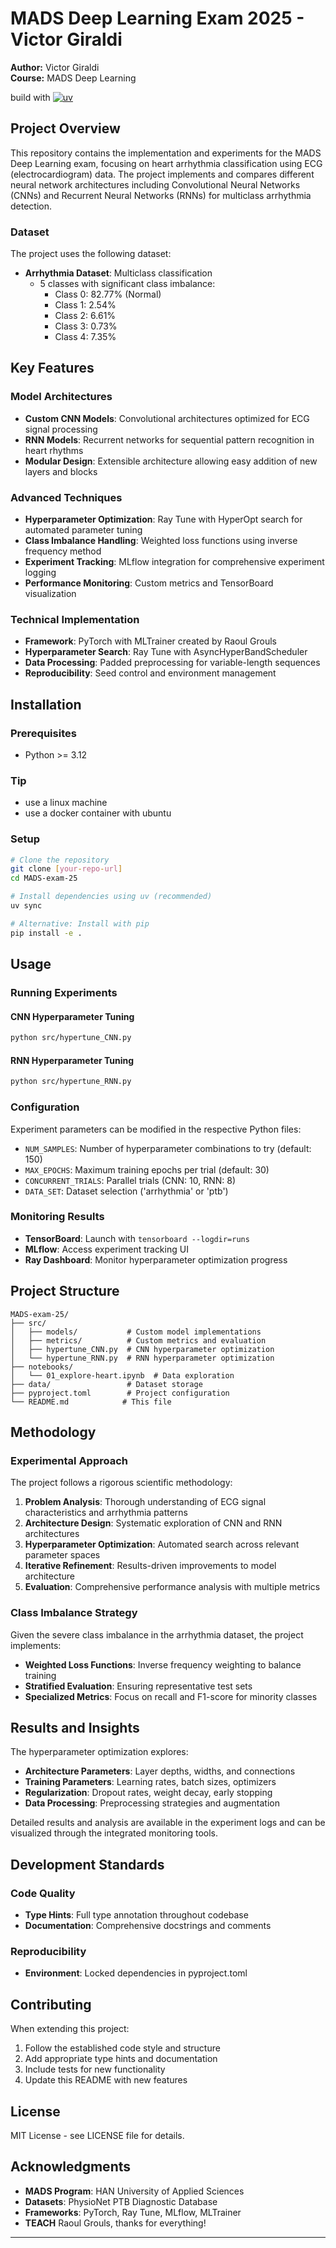# MADS Deep Learning Exam 2025 - Victor Giraldi

**Author:** Victor Giraldi\
**Course:** MADS Deep Learning  


build with [![uv](https://img.shields.io/endpoint?url=https://raw.githubusercontent.com/astral-sh/uv/main/assets/badge/v0.json)](https://github.com/astral-sh/uv)
## Project Overview

This repository contains the implementation and experiments for the MADS Deep Learning exam, focusing on heart arrhythmia classification using ECG (electrocardiogram) data. The project implements and compares different neural network architectures including Convolutional Neural Networks (CNNs) and Recurrent Neural Networks (RNNs) for multiclass arrhythmia detection.

### Dataset

The project uses the following dataset:
- **Arrhythmia Dataset**: Multiclass classification
  - 5 classes with significant class imbalance:
    - Class 0: 82.77% (Normal)
    - Class 1: 2.54% 
    - Class 2: 6.61%
    - Class 3: 0.73%
    - Class 4: 7.35%

## Key Features

### Model Architectures
- **Custom CNN Models**: Convolutional architectures optimized for ECG signal processing
- **RNN Models**: Recurrent networks for sequential pattern recognition in heart rhythms
- **Modular Design**: Extensible architecture allowing easy addition of new layers and blocks

### Advanced Techniques
- **Hyperparameter Optimization**: Ray Tune with HyperOpt search for automated parameter tuning
- **Class Imbalance Handling**: Weighted loss functions using inverse frequency method
- **Experiment Tracking**: MLflow integration for comprehensive experiment logging
- **Performance Monitoring**: Custom metrics and TensorBoard visualization

### Technical Implementation
- **Framework**: PyTorch with MLTrainer created by Raoul Grouls
- **Hyperparameter Search**: Ray Tune with AsyncHyperBandScheduler
- **Data Processing**: Padded preprocessing for variable-length sequences
- **Reproducibility**: Seed control and environment management

## Installation

### Prerequisites
- Python >= 3.12

### Tip
- use a linux machine
- use a docker container with ubuntu

### Setup
```bash
# Clone the repository
git clone [your-repo-url]
cd MADS-exam-25

# Install dependencies using uv (recommended)
uv sync

# Alternative: Install with pip
pip install -e .
```

## Usage

### Running Experiments

#### CNN Hyperparameter Tuning
```bash
python src/hypertune_CNN.py
```

#### RNN Hyperparameter Tuning
```bash
python src/hypertune_RNN.py
```

### Configuration
Experiment parameters can be modified in the respective Python files:
- `NUM_SAMPLES`: Number of hyperparameter combinations to try (default: 150)
- `MAX_EPOCHS`: Maximum training epochs per trial (default: 30)
- `CONCURRENT_TRIALS`: Parallel trials (CNN: 10, RNN: 8)
- `DATA_SET`: Dataset selection ('arrhythmia' or 'ptb')

### Monitoring Results
- **TensorBoard**: Launch with `tensorboard --logdir=runs`
- **MLflow**: Access experiment tracking UI
- **Ray Dashboard**: Monitor hyperparameter optimization progress

## Project Structure

```
MADS-exam-25/
├── src/
│   ├── models/           # Custom model implementations
│   ├── metrics/          # Custom metrics and evaluation
│   ├── hypertune_CNN.py  # CNN hyperparameter optimization
│   └── hypertune_RNN.py  # RNN hyperparameter optimization
├── notebooks/
│   └── 01_explore-heart.ipynb  # Data exploration
├── data/                 # Dataset storage
├── pyproject.toml        # Project configuration
└── README.md            # This file
```

## Methodology

### Experimental Approach
The project follows a rigorous scientific methodology:

1. **Problem Analysis**: Thorough understanding of ECG signal characteristics and arrhythmia patterns
2. **Architecture Design**: Systematic exploration of CNN and RNN architectures
3. **Hyperparameter Optimization**: Automated search across relevant parameter spaces
4. **Iterative Refinement**: Results-driven improvements to model architecture
5. **Evaluation**: Comprehensive performance analysis with multiple metrics

### Class Imbalance Strategy
Given the severe class imbalance in the arrhythmia dataset, the project implements:
- **Weighted Loss Functions**: Inverse frequency weighting to balance training
- **Stratified Evaluation**: Ensuring representative test sets
- **Specialized Metrics**: Focus on recall and F1-score for minority classes

## Results and Insights

The hyperparameter optimization explores:
- **Architecture Parameters**: Layer depths, widths, and connections
- **Training Parameters**: Learning rates, batch sizes, optimizers
- **Regularization**: Dropout rates, weight decay, early stopping
- **Data Processing**: Preprocessing strategies and augmentation

Detailed results and analysis are available in the experiment logs and can be visualized through the integrated monitoring tools.

## Development Standards

### Code Quality
- **Type Hints**: Full type annotation throughout codebase
- **Documentation**: Comprehensive docstrings and comments

### Reproducibility
- **Environment**: Locked dependencies in pyproject.toml

## Contributing

When extending this project:
1. Follow the established code style and structure
2. Add appropriate type hints and documentation
3. Include tests for new functionality
4. Update this README with new features

## License

MIT License - see LICENSE file for details.

## Acknowledgments

- **MADS Program**: HAN University of Applied Sciences
- **Datasets**: PhysioNet PTB Diagnostic Database
- **Frameworks**: PyTorch, Ray Tune, MLflow, MLTrainer
- **TEACH** Raoul Grouls, thanks for everything!

---

